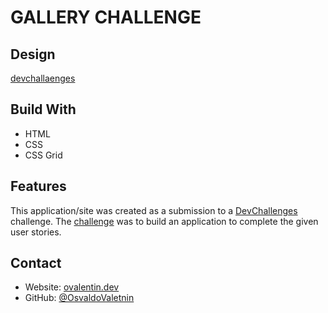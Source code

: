 # GALLERY CHALLENGE

## Design

[devchallaenges](https://devchallenges.io/challenges/gcbWLxG6wdennelX7b8I)

## Build With

- HTML
- CSS
- CSS Grid

## Features

This application/site was created as a submission to a [DevChallenges](https://devchallenges.io/challenges) challenge. The [challenge](https://devchallenges.io/challenges/gcbWLxG6wdennelX7b8I) was to build an application to complete the given user stories.

## Contact

- Website: [ovalentin.dev](https://ovalentin.dev)
- GitHub: [@OsvaldoValetnin](https://github.com/ValentinOsvaldo)
